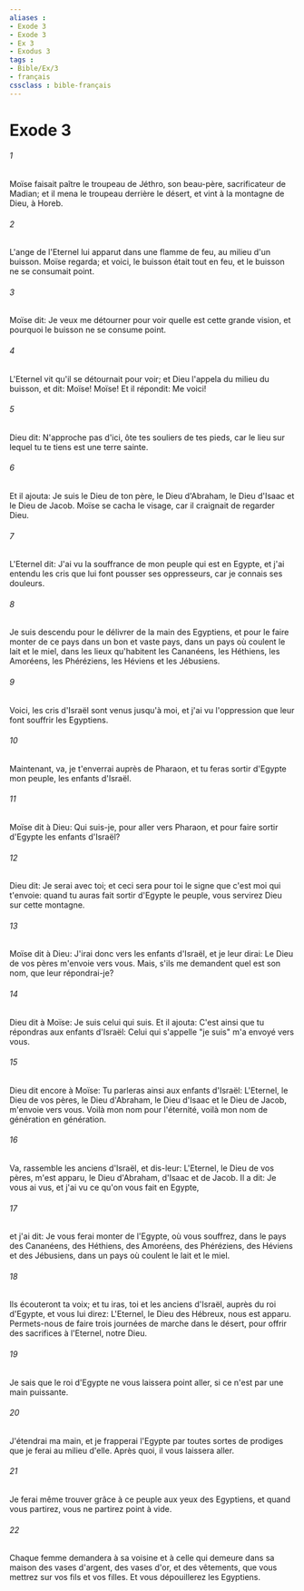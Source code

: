 ```yaml
---
aliases : 
- Exode 3
- Exode 3
- Ex 3
- Exodus 3
tags : 
- Bible/Ex/3
- français
cssclass : bible-français
---
```


# Exode 3

###### 1
Moïse faisait paître le troupeau de Jéthro, son beau-père, sacrificateur de Madian; et il mena le troupeau derrière le désert, et vint à la montagne de Dieu, à Horeb.
###### 2
L'ange de l'Eternel lui apparut dans une flamme de feu, au milieu d'un buisson. Moïse regarda; et voici, le buisson était tout en feu, et le buisson ne se consumait point.
###### 3
Moïse dit: Je veux me détourner pour voir quelle est cette grande vision, et pourquoi le buisson ne se consume point.
###### 4
L'Eternel vit qu'il se détournait pour voir; et Dieu l'appela du milieu du buisson, et dit: Moïse! Moïse! Et il répondit: Me voici!
###### 5
Dieu dit: N'approche pas d'ici, ôte tes souliers de tes pieds, car le lieu sur lequel tu te tiens est une terre sainte.
###### 6
Et il ajouta: Je suis le Dieu de ton père, le Dieu d'Abraham, le Dieu d'Isaac et le Dieu de Jacob. Moïse se cacha le visage, car il craignait de regarder Dieu.
###### 7
L'Eternel dit: J'ai vu la souffrance de mon peuple qui est en Egypte, et j'ai entendu les cris que lui font pousser ses oppresseurs, car je connais ses douleurs.
###### 8
Je suis descendu pour le délivrer de la main des Egyptiens, et pour le faire monter de ce pays dans un bon et vaste pays, dans un pays où coulent le lait et le miel, dans les lieux qu'habitent les Cananéens, les Héthiens, les Amoréens, les Phéréziens, les Héviens et les Jébusiens.
###### 9
Voici, les cris d'Israël sont venus jusqu'à moi, et j'ai vu l'oppression que leur font souffrir les Egyptiens.
###### 10
Maintenant, va, je t'enverrai auprès de Pharaon, et tu feras sortir d'Egypte mon peuple, les enfants d'Israël.
###### 11
Moïse dit à Dieu: Qui suis-je, pour aller vers Pharaon, et pour faire sortir d'Egypte les enfants d'Israël?
###### 12
Dieu dit: Je serai avec toi; et ceci sera pour toi le signe que c'est moi qui t'envoie: quand tu auras fait sortir d'Egypte le peuple, vous servirez Dieu sur cette montagne.
###### 13
Moïse dit à Dieu: J'irai donc vers les enfants d'Israël, et je leur dirai: Le Dieu de vos pères m'envoie vers vous. Mais, s'ils me demandent quel est son nom, que leur répondrai-je?
###### 14
Dieu dit à Moïse: Je suis celui qui suis. Et il ajouta: C'est ainsi que tu répondras aux enfants d'Israël: Celui qui s'appelle "je suis" m'a envoyé vers vous.
###### 15
Dieu dit encore à Moïse: Tu parleras ainsi aux enfants d'Israël: L'Eternel, le Dieu de vos pères, le Dieu d'Abraham, le Dieu d'Isaac et le Dieu de Jacob, m'envoie vers vous. Voilà mon nom pour l'éternité, voilà mon nom de génération en génération.
###### 16
Va, rassemble les anciens d'Israël, et dis-leur: L'Eternel, le Dieu de vos pères, m'est apparu, le Dieu d'Abraham, d'Isaac et de Jacob. Il a dit: Je vous ai vus, et j'ai vu ce qu'on vous fait en Egypte,
###### 17
et j'ai dit: Je vous ferai monter de l'Egypte, où vous souffrez, dans le pays des Cananéens, des Héthiens, des Amoréens, des Phéréziens, des Héviens et des Jébusiens, dans un pays où coulent le lait et le miel.
###### 18
Ils écouteront ta voix; et tu iras, toi et les anciens d'Israël, auprès du roi d'Egypte, et vous lui direz: L'Eternel, le Dieu des Hébreux, nous est apparu. Permets-nous de faire trois journées de marche dans le désert, pour offrir des sacrifices à l'Eternel, notre Dieu.
###### 19
Je sais que le roi d'Egypte ne vous laissera point aller, si ce n'est par une main puissante.
###### 20
J'étendrai ma main, et je frapperai l'Egypte par toutes sortes de prodiges que je ferai au milieu d'elle. Après quoi, il vous laissera aller.
###### 21
Je ferai même trouver grâce à ce peuple aux yeux des Egyptiens, et quand vous partirez, vous ne partirez point à vide.
###### 22
Chaque femme demandera à sa voisine et à celle qui demeure dans sa maison des vases d'argent, des vases d'or, et des vêtements, que vous mettrez sur vos fils et vos filles. Et vous dépouillerez les Egyptiens.

